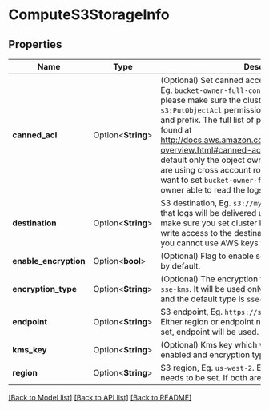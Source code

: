 # ComputeS3StorageInfo

## Properties

Name | Type | Description | Notes
------------ | ------------- | ------------- | -------------
**canned_acl** | Option<**String**> | (Optional) Set canned access control list for the logs, Eg. `bucket-owner-full-control`. If `canned_cal` is set, please make sure the cluster iam role has `s3:PutObjectAcl` permission on the destination bucket and prefix. The full list of possible canned acl can be found at http://docs.aws.amazon.com/AmazonS3/latest/dev/acl-overview.html#canned-acl. Please also note that by default only the object owner gets full controls. If you are using cross account role for writing data, you may want to set `bucket-owner-full-control` to make bucket owner able to read the logs. | [optional]
**destination** | Option<**String**> | S3 destination, Eg. `s3://my-bucket/some-prefix` Note that logs will be delivered using cluster iam role, please make sure you set cluster iam role and the role has write access to the destination. Please also note that you cannot use AWS keys to deliver logs. | [optional]
**enable_encryption** | Option<**bool**> | (Optional) Flag to enable server side encryption, `false` by default. | [optional]
**encryption_type** | Option<**String**> | (Optional) The encryption type, it could be `sse-s3` or `sse-kms`. It will be used only when encryption is enabled and the default type is `sse-s3`. | [optional]
**endpoint** | Option<**String**> | S3 endpoint, Eg. `https://s3-us-west-2.amazonaws.com`. Either region or endpoint needs to be set. If both are set, endpoint will be used. | [optional]
**kms_key** | Option<**String**> | (Optional) Kms key which will be used if encryption is enabled and encryption type is set to `sse-kms`. | [optional]
**region** | Option<**String**> | S3 region, Eg. `us-west-2`. Either region or endpoint needs to be set. If both are set, endpoint will be used. | [optional]

[[Back to Model list]](../README.md#documentation-for-models) [[Back to API list]](../README.md#documentation-for-api-endpoints) [[Back to README]](../README.md)


